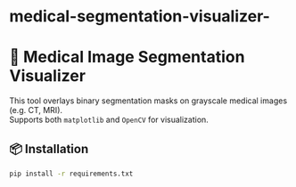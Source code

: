 # medical-segmentation-visualizer-
# 🧠 Medical Image Segmentation Visualizer

This tool overlays binary segmentation masks on grayscale medical images (e.g. CT, MRI).  
Supports both `matplotlib` and `OpenCV` for visualization.

## 📦 Installation

```bash
pip install -r requirements.txt

